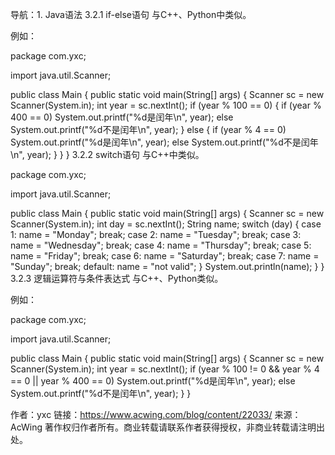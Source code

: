 导航：1. Java语法
3.2.1 if-else语句
与C++、Python中类似。

例如：

package com.yxc;

import java.util.Scanner;

public class Main {
    public static void main(String[] args) {
        Scanner sc = new Scanner(System.in);
        int year = sc.nextInt();
        if (year % 100 == 0) {
            if (year % 400 == 0)
                System.out.printf("%d是闰年\n", year);
            else
                System.out.printf("%d不是闰年\n", year);
        } else {
            if (year % 4 == 0)
                System.out.printf("%d是闰年\n", year);
            else
                System.out.printf("%d不是闰年\n", year);
        }
    }
}
3.2.2 switch语句
与C++中类似。

package com.yxc;

import java.util.Scanner;

public class Main {
    public static void main(String[] args) {
        Scanner sc = new Scanner(System.in);
        int day = sc.nextInt();
        String name;
        switch (day) {
            case 1:
                name = "Monday";
                break;
            case 2:
                name = "Tuesday";
                break;
            case 3:
                name = "Wednesday";
                break;
            case 4:
                name = "Thursday";
                break;
            case 5:
                name = "Friday";
                break;
            case 6:
                name = "Saturday";
                break;
            case 7:
                name = "Sunday";
                break;
            default:
                name = "not valid";
        }
        System.out.println(name);
    }
}
3.2.3 逻辑运算符与条件表达式
与C++、Python类似。

例如：

package com.yxc;

import java.util.Scanner;

public class Main {
    public static void main(String[] args) {
        Scanner sc = new Scanner(System.in);
        int year = sc.nextInt();
        if (year % 100 != 0 && year % 4 == 0 || year % 400 == 0)
            System.out.printf("%d是闰年\n", year);
        else
            System.out.printf("%d不是闰年\n", year);
    }
}

作者：yxc
链接：https://www.acwing.com/blog/content/22033/
来源：AcWing
著作权归作者所有。商业转载请联系作者获得授权，非商业转载请注明出处。